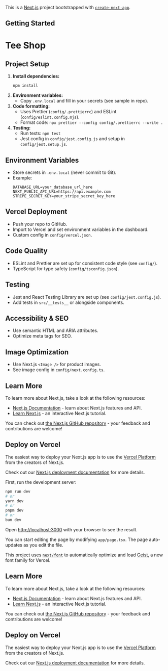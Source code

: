 This is a [Next.js](https://nextjs.org) project bootstrapped with [`create-next-app`](https://nextjs.org/docs/app/api-reference/cli/create-next-app).

## Getting Started

# Tee Shop

## Project Setup

1. **Install dependencies:**
	```bash
	npm install
	```
2. **Environment variables:**
	- Copy `.env.local` and fill in your secrets (see sample in repo).
3. **Code formatting:**
	- Uses Prettier (`config/.prettierrc`) and ESLint (`config/eslint.config.mjs`).
	- Format code: `npx prettier --config config/.prettierrc --write .`
4. **Testing:**
	- Run tests: `npm test`
	- Jest config in `config/jest.config.js` and setup in `config/jest.setup.js`.

## Environment Variables

- Store secrets in `.env.local` (never commit to Git).
- Example:
  ```env
  DATABASE_URL=your_database_url_here
  NEXT_PUBLIC_API_URL=https://api.example.com
  STRIPE_SECRET_KEY=your_stripe_secret_key_here
  ```

## Vercel Deployment

- Push your repo to GitHub.
- Import to Vercel and set environment variables in the dashboard.
- Custom config in `config/vercel.json`.

## Code Quality

- ESLint and Prettier are set up for consistent code style (see `config/`).
- TypeScript for type safety (`config/tsconfig.json`).

## Testing

- Jest and React Testing Library are set up (see `config/jest.config.js`).
- Add tests in `src/__tests__` or alongside components.

## Accessibility & SEO

- Use semantic HTML and ARIA attributes.
- Optimize meta tags for SEO.

## Image Optimization

- Use Next.js `<Image />` for product images.
- See image config in `config/next.config.ts`.

## Learn More

To learn more about Next.js, take a look at the following resources:

- [Next.js Documentation](https://nextjs.org/docs) - learn about Next.js features and API.
- [Learn Next.js](https://nextjs.org/learn) - an interactive Next.js tutorial.

You can check out [the Next.js GitHub repository](https://github.com/vercel/next.js) - your feedback and contributions are welcome!

## Deploy on Vercel

The easiest way to deploy your Next.js app is to use the [Vercel Platform](https://vercel.com/new?utm_medium=default-template&filter=next.js&utm_source=create-next-app&utm_campaign=create-next-app-readme) from the creators of Next.js.

Check out our [Next.js deployment documentation](https://nextjs.org/docs/app/building-your-application/deploying) for more details.

First, run the development server:

```bash
npm run dev
# or
yarn dev
# or
pnpm dev
# or
bun dev
```

Open [http://localhost:3000](http://localhost:3000) with your browser to see the result.

You can start editing the page by modifying `app/page.tsx`. The page auto-updates as you edit the file.

This project uses [`next/font`](https://nextjs.org/docs/app/building-your-application/optimizing/fonts) to automatically optimize and load [Geist](https://vercel.com/font), a new font family for Vercel.

## Learn More

To learn more about Next.js, take a look at the following resources:

- [Next.js Documentation](https://nextjs.org/docs) - learn about Next.js features and API.
- [Learn Next.js](https://nextjs.org/learn) - an interactive Next.js tutorial.

You can check out [the Next.js GitHub repository](https://github.com/vercel/next.js) - your feedback and contributions are welcome!

## Deploy on Vercel

The easiest way to deploy your Next.js app is to use the [Vercel Platform](https://vercel.com/new?utm_medium=default-template&filter=next.js&utm_source=create-next-app&utm_campaign=create-next-app-readme) from the creators of Next.js.

Check out our [Next.js deployment documentation](https://nextjs.org/docs/app/building-your-application/deploying) for more details.
